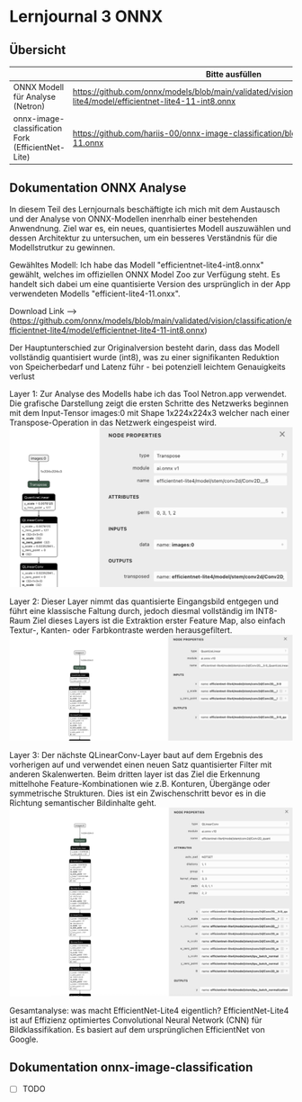﻿# Lernjournal 3 ONNX

## Übersicht

| | Bitte ausfüllen |
| -------- | ------- |
| ONNX Modell für Analyse (Netron) | https://github.com/onnx/models/blob/main/validated/vision/classification/efficientnet-lite4/model/efficientnet-lite4-11-int8.onnx |
| onnx-image-classification Fork (EfficientNet-Lite) | https://github.com/hariis-00/onnx-image-classification/blob/main/efficientnet-lite4-11.onnx |

## Dokumentation ONNX Analyse

In diesem Teil des Lernjournals beschäftigte ich mich mit dem Austausch und der Analyse von ONNX-Modellen inenrhalb einer bestehenden Anwendnung. Ziel war es, ein neues, quantisiertes Modell auszuwählen und dessen Architektur zu untersuchen, um ein besseres Verständnis für die Modellstrutkur zu gewinnen.

Gewähltes Modell:
Ich habe das Modell "efficientnet-lite4-int8.onnx" gewählt, welches im offiziellen ONNX Model Zoo zur Verfügung steht. Es handelt sich dabei um eine quantisierte Version des ursprünglich in der App verwendeten Modells "efficient-lite4-11.onxx". 

Download Link
--> (https://github.com/onnx/models/blob/main/validated/vision/classification/efficientnet-lite4/model/efficientnet-lite4-11-int8.onnx)

Der Hauptunterschied zur Originalversion besteht darin, dass das Modell vollständig quantisiert wurde (int8), was zu einer signifikanten Reduktion von Speicherbedarf und Latenz führ - bei potenziell leichtem Genauigkeits verlust

Layer 1:
Zur Analyse des Modells habe ich das Tool Netron.app verwendet. Die grafische Darstellung zeigt die ersten Schritte des Netzwerks beginnen mit dem Input-Tensor images:0 mit Shape 1x224x224x3 welcher nach einer Transpose-Operation in das Netzwerk eingespeist wird.
<img src="images/lj3_jusmahar_onnx_netron1.png" alt="Web App" style="max-width: 100%; height: auto;">

Layer 2:
Dieser Layer nimmt das quantisierte Eingangsbild entgegen und führt eine klassische Faltung durch, jedoch diesmal vollständig im INT8-Raum
Ziel dieses Layers ist die Extraktion erster Feature Map, also einfach Textur-, Kanten- oder Farbkontraste werden herausgefiltert.
<img src="images/lj3_jusmahar_onnx_netron2.png" alt="Web App" style="max-width: 100%; height: auto;">

Layer 3:
Der nächste QLinearConv-Layer baut auf dem Ergebnis des vorherigen auf und verwendet einen neuen Satz quantisierter Filter mit anderen Skalenwerten. Beim dritten layer ist das Ziel die Erkennung mittelhohe Feature-Kombinationen wie z.B. Konturen, Übergänge oder symmetrische Strukturen. Dies ist ein Zwischenschritt bevor es in die Richtung semantischer Bildinhalte geht.
<img src="images/lj3_jusmahar_onnx_netron3.png" alt="Web App" style="max-width: 100%; height: auto;">

Gesamtanalyse: was macht EfficientNet-Lite4 eigentlich?
EfficientNet-Lite4 ist auf Effizienz optimiertes Convolutional Neural Network (CNN) für Bildklassifikation. Es basiert auf dem ursprünglichen EfficientNet von Google.

## Dokumentation onnx-image-classification

* [ ] TODO
